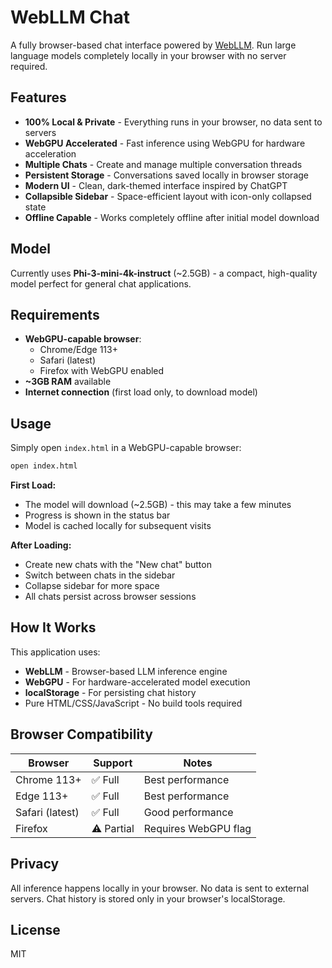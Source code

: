# WebLLM Chat

A fully browser-based chat interface powered by [WebLLM](https://github.com/mlc-ai/web-llm). Run large language models completely locally in your browser with no server required.

## Features

- **100% Local & Private** - Everything runs in your browser, no data sent to servers
- **WebGPU Accelerated** - Fast inference using WebGPU for hardware acceleration
- **Multiple Chats** - Create and manage multiple conversation threads
- **Persistent Storage** - Conversations saved locally in browser storage
- **Modern UI** - Clean, dark-themed interface inspired by ChatGPT
- **Collapsible Sidebar** - Space-efficient layout with icon-only collapsed state
- **Offline Capable** - Works completely offline after initial model download

## Model

Currently uses **Phi-3-mini-4k-instruct** (~2.5GB) - a compact, high-quality model perfect for general chat applications.

## Requirements

- **WebGPU-capable browser**:
  - Chrome/Edge 113+
  - Safari (latest)
  - Firefox with WebGPU enabled
- **~3GB RAM** available
- **Internet connection** (first load only, to download model)

## Usage

Simply open `index.html` in a WebGPU-capable browser:

```bash
open index.html
```

**First Load:**
- The model will download (~2.5GB) - this may take a few minutes
- Progress is shown in the status bar
- Model is cached locally for subsequent visits

**After Loading:**
- Create new chats with the "New chat" button
- Switch between chats in the sidebar
- Collapse sidebar for more space
- All chats persist across browser sessions

## How It Works

This application uses:
- **WebLLM** - Browser-based LLM inference engine
- **WebGPU** - For hardware-accelerated model execution
- **localStorage** - For persisting chat history
- Pure HTML/CSS/JavaScript - No build tools required

## Browser Compatibility

| Browser | Support | Notes |
|---------|---------|-------|
| Chrome 113+ | ✅ Full | Best performance |
| Edge 113+ | ✅ Full | Best performance |
| Safari (latest) | ✅ Full | Good performance |
| Firefox | ⚠️ Partial | Requires WebGPU flag |

## Privacy

All inference happens locally in your browser. No data is sent to external servers. Chat history is stored only in your browser's localStorage.

## License

MIT